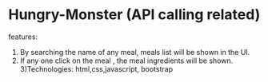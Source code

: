 # Hungry-Monster (API calling related)

features:
1) By searching the name of any meal, meals list will be shown in the UI.
2) If any one click on the meal , the meal ingredients will be shown.
3)Technologies: html,css,javascript, bootstrap
